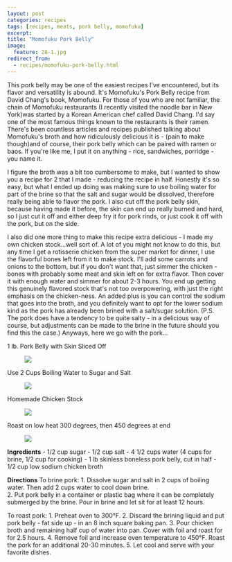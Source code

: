 ```yaml
---
layout: post
categories: recipes
tags: [recipes, meats, pork belly, momofuku]
excerpt: 
title: "Momofuku Pork Belly"
image:
  feature: 28-1.jpg
redirect_from: 
  - recipes/momofuku-pork-belly.html
---
```


This pork belly may be one of the easiest recipes I've encountered, but its flavor and versatility is abound.  It's Momofuku's Pork Belly recipe from David Chang's book, Momofuku. For those of you who are not familiar, the chain of Momofuku restaurants (I recently visited the noodle bar in New York)was started by a Korean American chef called David Chang.  I'd say one of the most famous things known to the restaurants is their ramen.  There's been countless articles and recipes published talking about Momofuku's broth and how ridiculously delicious it is -  (pain to make though)and of course, their pork belly which can be paired with ramen or baos.  If you're like me, I put it on anything - rice, sandwiches, porridge - you name it.

I figure the broth was a bit too cumbersome to make, but I wanted to show you a recipe for 2 that I made - reducing the recipe in half.  Honestly it's so easy, but what I ended up doing was making sure to use boiling water for part of the brine so that the salt and sugar would be dissolved, therefore really being able to flavor the pork.  I also cut off the pork belly skin, because having made it before, the skin can end up really burned and hard, so I just cut it off and either deep fry it for pork rinds, or just cook it off with the pork, but on the side.

I also did one more thing to make this recipe extra delicious - I made my own chicken stock...well sort of.  A lot of you might not know to do this, but any time I get a rotisserie chicken from the super market for dinner, I use the flavorful bones left from it to make stock.  I'll add some carrots and onions to the bottom, but if you don't want that, just simmer the chicken - bones with probably some meat and skin left on for extra flavor.  Then cover it with enough water and simmer for about 2-3 hours.  You end up getting this genuinely flavored stock that's not too overpowering, with just the right emphasis on the chicken-ness.  An added plus is you can control the sodium that goes into the broth, and you definitely want to opt for the lower sodium kind as the pork has already been brined with a salt/sugar solution.  (P.S. The pork does have a tendency to be quite salty - in a delicious way of course, but adjustments can be made to the brine in the future should you find this the case.)  Anyways, here we go with the pork...

1 lb. Pork Belly with Skin Sliced Off

<figure> <img src='/images/28-2.jpg'> </figure>

Use 2 Cups Boiling Water to Sugar and Salt

<figure> <img src='/images/28-3.jpg'> </figure>

Homemade Chicken Stock

<figure> <img src='/images/28-4.jpg'> </figure>

Roast on low heat 300 degrees, then 450 degrees at end

<figure> <img src='/images/28-5.jpg'> </figure>
<section class='recipe'>
<p><strong>Ingredients</strong>
- 1/2 cup sugar
- 1/2 cup salt
- 4 1/2 cups water (4 cups for brine, 1/2 cup for cooking)
- 1 lb skinless boneless pork belly, cut in half
- 1/2 cup low sodium chicken broth</p>

<p><strong>Directions</strong>
To brine pork:
1. Dissolve sugar and salt in 2 cups of boiling water. Then add 2 cups water to cool down brine.<br/>2. Put pork belly in a container or plastic bag where it can be completely submerged by the brine.  Pour in brine and let sit for at least 12 hours.  </p>

<p>To roast pork:
1. Preheat oven to 300°F.
2. Discard the brining liquid and put pork belly - fat side up - in an 8 inch square baking pan.
3. Pour chicken broth and remaining half cup of water into pan.  Cover with foil and roast for for 2.5 hours.
4. Remove foil and increase oven temperature to 450°F.  Roast the pork for an additional 20-30 minutes. 
5. Let cool and serve with your favorite dishes.</p></section>